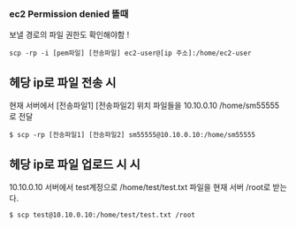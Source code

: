 ### ec2 Permission denied 뜰때

보낼 경로의 파일 권한도 확인해야함 !  

```
scp -rp -i [pem파일] [전송파일] ec2-user@[ip 주소]:/home/ec2-user
```

## 헤당 ip로 파일 전송 시

현재 서버에서 [전송파일1] [전송파일2] 위치 파일들을 10.10.0.10 /home/sm55555 로 전달

```
$ scp -rp [전송파일1] [전송파일2] sm55555@10.10.0.10:/home/sm55555
```

## 헤당 ip로 파일 업로드 시  시

10.10.0.10 서버에서 test계정으로 /home/test/test.txt 파일을 현재 서버 /root로 받는다.

```
$ scp test@10.10.0.10:/home/test/test.txt /root
```
